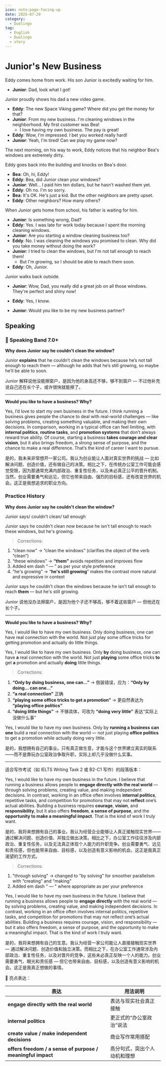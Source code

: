```yaml
---
icon: noto:page-facing-up
date: 2025-07-29
category:
  - Duolingo
tag:
  - English
  - Duolingo
  - story
---
```


# Junior's New Business

Eddy comes home from work. His son Junior is excitedly waiting for him.

- **Junior**: Dad, look what I got!

Junior proudly shows his dad a new video game.

- **Eddy**: The new Space Viking game? Where did you get the money for that?
- **Junior**: From my new business. I'm cleaning windows in the neighborhood. My first customer was Bea!
  - I love having my own business. The pay is great!
- **Eddy**: Wow, I'm impressed. I bet you worked really hard!
- **Junior**: Yeah, I'm tired! Can we play my game now?

The next morning, on his way to work, Eddy notices that his neighbor Bea's windows are extremely dirty.

Eddy goes back into the building and knocks on Bea's door.

- **Bea**: Oh, hi, Eddy!
- **Eddy**: Bea, did Junior clean your windows?
- **Junior**: Well… I paid him ten dollars, but he hasn't washed them yet.
- **Eddy**: Oh no. I'm so sorry.
- **Bea**: It's OK. He's just a kid. But the other neighbors are pretty upset.
- **Eddy**: Other neighbors? How many others?

When Junior gets home from school, his father is waiting for him.

- **Junior**: Is something wrong, Dad?
- **Eddy**: Yes. I was late for work today because I spent the morning cleaning windows.
- **Junior**: Are you starting a window cleaning business too?
- **Eddy**: No. I was cleaning the windows you promised to clean. Why did you take money without doing the work?
- **Junior**: I tried to clean the windows, but I'm not tall enough to reach them!
  - But I'm growing, so I should be able to reach them soon.
- **Eddy**: Oh, Junior.

Junior walks back outside.

- **Junior**: Wow, Dad, you really did a great job on all those windows. They're perfect and shiny now!

- **Eddy**: Yes, I know.
- **Junior**: Would you like to be my new business partner?

## Speaking

### 🌟 Speaking Band 7.0+

**Why does Junior say he couldn't clean the window?**

Junior **explains** that he couldn’t clean the windows because he’s not tall enough to reach them — although he adds that he’s still growing, so maybe he’ll be able to soon.

Junior 解释说他没能擦窗户，是因为他的身高还不够，够不到窗户 — 不过他补充说自己还在长个子，或许很快就能擦了。

---

**Would you like to have a business? Why?**

Yes, I’d love to start my own business in the future. I think running a business gives people the chance to deal with real-world challenges — like solving problems, creating something valuable, and making their own decisions. In comparison, working in a typical office can feel limiting, with **internal politics**, **routine tasks**, and **promotion systems** that don’t always reward true ability. Of course, starting a business **takes courage and clear vision**, but it also brings freedom, a strong sense of purpose, and the chance to make a real difference. That’s the kind of career I want to pursue.

是的，我未来非常想开一家公司。我认为创业能让人面对真实世界的挑战 — 比如解决问题、创造价值，还有做自己的决策。相比之下，在传统办公室工作可能会感觉受限，因为那通常充满内部政治、重复性任务，以及未必真正公平的晋升机制。当然，创业需要勇气和远见，但它也带来自由、强烈的目标感，还有改变世界的机会。这正是我想追求的职业方向。

### Practice History

**Why does Junior say he couldn't clean the window?**

Junior says/ couldn't clean/ tall enough

Junior says he couldn't clean now because he isn't tall enough to reach these windows, but he's growing.

> Corrections:

1. “clean now” → “clean the windows” (clarifies the object of the verb “clean”)
2. “these windows” → **“them”** avoids repetition and improves flow
3. Added em dash “ — ” as per your style preference
4. “he's growing” → “**he's still growing**” makes the contrast more natural and expressive in context

Junior says he couldn't clean the windows because he isn't tall enough to reach **them** — but he's still growing.

Junior 说他没办法擦窗户，是因为他个子还不够高，够不着这些窗户 — 但他还在长个子。

---

**Would you like to have a business? Why?**

Yes, I would like to have my own business. Only doing business, one can have real connection with the world. Not just play some office tricks for getting promotion and actually do little things.

Yes, I would like to have my own business. Only **by** doing business, one can have **a** real connection with the world. Not just **playing** some office tricks **to** get **a** promotion and actually **doing** little things.

> Corrections:

1. **“Only by doing business, one can…”** → 倒装错误，应为：**“Only by doing… can one…”**
2. **“a real connection”** 正确
3. **“playing some office tricks to get a promotion”** → 更自然表达为 **“playing office politics”**
4. **“doing little things”** → 不够具体，可改为 **“doing very little”** 表达“实际上没做什么事”

Yes, I would like to have my own business. Only by **running a business** **can one** build a real connection with the world — not just playing **office politics** to get a promotion while actually doing very little.

是的，我想拥有自己的事业。只有真正做生意，才能与这个世界建立真实的联系——而不是靠玩办公室政治争取升职，实际上却几乎没做什么实事。

---

适合写作考试（如 IELTS Writing Task 2 或 B2-C1 写作）的段落版本：

Yes, I would like to have my own business in the future. I believe that running a business allows people to **engage directly with the real world** — through solving problems, creating value, and making independent decisions. In contrast, working in an office often involves **internal politics**, repetitive tasks, and competition for promotions that may not **reflect** one’s actual abilities. Building a business requires **courage**, **vision**, and **responsibility**, but it also offers **freedom**, **a sense of purpose**, and the **opportunity to make a meaningful impact**. That is the kind of work I truly want.

是的，我将来想拥有自己的事业。我认为经营企业能够让人真正接触现实世界——通过解决问题、创造价值、并独立做出决策。相比之下，办公室工作往往涉及内部政治、重复性任务，以及无法真正体现个人能力的升职竞争。创业需要勇气、远见和责任感，但也能带来自由、目标感，以及创造有意义影响的机会。这正是我真正渴望的工作方式。

> Corrections:

1. "through solving" → changed to "by solving" for smoother parallelism with “creating” and “making”
2. Added em dash " — " where appropriate as per your preference

Yes, I would like to have my own business in the future. I believe that running a business allows people to **engage directly** with the real world — by solving problems, creating value, and making independent decisions. In contrast, working in an office often involves internal politics, repetitive tasks, and competition for promotions that may not reflect one’s actual abilities. Building a business requires courage, vision, and responsibility — but it also offers freedom, a sense of purpose, and the opportunity to make a meaningful impact. That is the kind of work I truly want.

是的，我将来想拥有自己的生意。我认为经营一家公司能让人直接接触现实世界 — 通过解决问题、创造价值和独立决策。而相比之下，在办公室工作通常涉及内部政治、重复性任务，以及对晋升的竞争，这些未必真正反映一个人的能力。创业需要勇气、眼光和责任感 — 但它也带来自由、目标感，以及创造有意义影响的机会。这正是我真正想做的事情。

🌟 亮点表达：

| 表达                                                        | 用法说明                     |
| ----------------------------------------------------------- | ---------------------------- |
| **engage directly with the real world**                     | 表达与现实社会真正接触       |
| **internal politics**                                       | 更正式的“办公室政治”说法     |
| **create value / make independent decisions**               | 商业写作常用搭配             |
| **offers freedom / a sense of purpose / meaningful impact** | 高分句式，突出个人动机和理想 |
